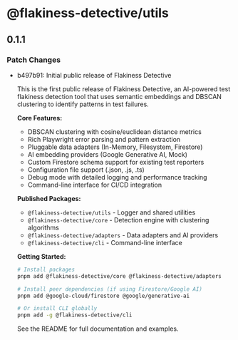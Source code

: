 # @flakiness-detective/utils

## 0.1.1

### Patch Changes

- b497b91: Initial public release of Flakiness Detective

  This is the first public release of Flakiness Detective, an AI-powered test flakiness detection tool that uses semantic embeddings and DBSCAN clustering to identify patterns in test failures.

  **Core Features:**

  - DBSCAN clustering with cosine/euclidean distance metrics
  - Rich Playwright error parsing and pattern extraction
  - Pluggable data adapters (In-Memory, Filesystem, Firestore)
  - AI embedding providers (Google Generative AI, Mock)
  - Custom Firestore schema support for existing test reporters
  - Configuration file support (.json, .js, .ts)
  - Debug mode with detailed logging and performance tracking
  - Command-line interface for CI/CD integration

  **Published Packages:**

  - `@flakiness-detective/utils` - Logger and shared utilities
  - `@flakiness-detective/core` - Detection engine with clustering algorithms
  - `@flakiness-detective/adapters` - Data adapters and AI providers
  - `@flakiness-detective/cli` - Command-line interface

  **Getting Started:**

  ```bash
  # Install packages
  pnpm add @flakiness-detective/core @flakiness-detective/adapters

  # Install peer dependencies (if using Firestore/Google AI)
  pnpm add @google-cloud/firestore @google/generative-ai

  # Or install CLI globally
  pnpm add -g @flakiness-detective/cli
  ```

  See the README for full documentation and examples.
